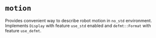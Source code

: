# `motion`

Provides convenient way to describe robot motion in `no_std` environment.
Implements `Display` with feature `use_std` enabled and `defmt::Format`
with feature `use_defmt`.
